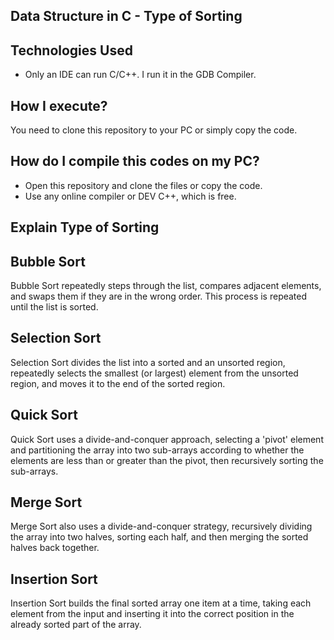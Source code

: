 ## Data Structure in C - Type of Sorting

## Technologies Used
- Only an IDE can run C/C++. I run it in the GDB Compiler.

## How I execute?
You need to clone this repository to your PC or simply copy the code.

## How do I compile this codes on my PC?
- Open this repository and clone the files or copy the code.
- Use any online compiler or DEV C++, which is free.

## Explain Type of Sorting

## Bubble Sort
Bubble Sort repeatedly steps through the list, compares adjacent elements, and swaps them if they are in the wrong order. This process is repeated until the list is sorted.

## Selection Sort
Selection Sort divides the list into a sorted and an unsorted region, repeatedly selects the smallest (or largest) element from the unsorted region, and moves it to the end of the sorted region.

## Quick Sort
Quick Sort uses a divide-and-conquer approach, selecting a 'pivot' element and partitioning the array into two sub-arrays according to whether the elements are less than or greater than the pivot, then recursively sorting the sub-arrays.

## Merge Sort
Merge Sort also uses a divide-and-conquer strategy, recursively dividing the array into two halves, sorting each half, and then merging the sorted halves back together.

## Insertion Sort
Insertion Sort builds the final sorted array one item at a time, taking each element from the input and inserting it into the correct position in the already sorted part of the array.
